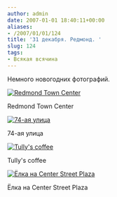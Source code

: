 ```yaml
---
author: admin
date: 2007-01-01 18:40:11+00:00
aliases:
- /2007/01/01/124
title: '31 декабря. Редмонд. '
slug: 124
tags:
- Всякая всячина
---
```


Немного новогодних фотографий.

[![Redmond Town Center](/2007/01/redmond1.thumbnail.jpg)](/2007/01/redmond1.jpg)

Redmond Town Center

<!--more-->

[![74-ая улица](/2007/01/redmond2.thumbnail.jpg)](/2007/01/redmond2.jpg)

74-ая улица

[![Tully's coffee](/2007/01/redmond3.thumbnail.jpg)](/2007/01/redmond3.jpg)

Tully's coffee

[![Ёлка на Center Street Plaza](/2007/01/redmond4.thumbnail.jpg)](/2007/01/redmond4.jpg)

Ёлка на Center Street Plaza

